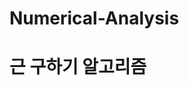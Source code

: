 # Numerical-Analysis

# <a href="https://github.com/yanggak12/Numerical-Analysis/tree/main/find%20x%20method" style="text-decoration:none">근 구하기 알고리즘</a>
